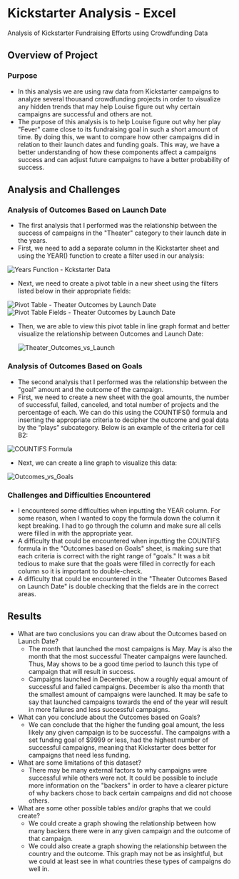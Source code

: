 # Kickstarter Analysis - Excel
Analysis of Kickstarter Fundraising Efforts using Crowdfunding Data

## Overview of Project

### Purpose
  * In this analysis we are using raw data from Kickstarter campaigns to analyze several thousand crowdfunding projects in order to visualize any hidden trends that may help Louise figure out why certain campaigns are successful and others are not. 
  * The purpose of this analysis is to help Louise figure out why her play "Fever" came close to its fundraising goal in such a short amount of time. By doing this, we want to compare how other campaigns did in relation to their launch dates and funding goals. This way, we have a better understanding of how these components affect a campaigns success and can adjust future campaigns to have a better probability of success.
## Analysis and Challenges

### Analysis of Outcomes Based on Launch Date
  * The first analysis that I performed was the relationship between the success of campaigns in the "Theater" category to their launch date in the years.
  * First, we need to add a separate column in the Kickstarter sheet and using the YEAR() function to create a filter used in our analysis: 
  
  ![Years Function - Kckstarter Data](https://user-images.githubusercontent.com/94571150/142948005-0ca3e1d1-5031-472b-84a2-1074c8e97754.png)

  * Next, we need to create a pivot table in a new sheet using the filters listed below in their appropriate fields: 
 
  ![Pivot Table - Theater Outcomes by Launch Date](https://user-images.githubusercontent.com/94571150/142947874-fb26f4c6-cd79-4926-8d34-45a774d74a6c.png)
  ![Pivot Table Fields - Theater Outcomes by Launch Date](https://user-images.githubusercontent.com/94571150/142947922-36386c33-6824-4577-a92b-edc74f3441cf.png)

  * Then, we are able to view this pivot table in line graph format and better visualize the relationship between Outcomes and Launch Date: 

    ![Theater_Outcomes_vs_Launch](https://user-images.githubusercontent.com/94571150/142946701-ffa18dc2-e957-4cad-8d20-b2c0bebacd6b.png)
    
### Analysis of Outcomes Based on Goals
  * The second analysis that I performed was the relationship between the "goal" amount and the outcome of the campaign.
  * First, we need to create a new sheet with the goal amounts, the number of successful, failed, canceled, and total number of projects and the percentage of each. We can do this using the COUNTIFS() formula and inserting the appropriate criteria to decipher the outcome and goal data by the “plays” subcategory. Below is an example of the criteria for cell B2:
  
![COUNTIFS Formula](https://user-images.githubusercontent.com/94571150/142948602-b5ddeda1-8d72-41de-9812-d33e116f90b8.png)

  * Next, we can create a line graph to visualize this data:

![Outcomes_vs_Goals](https://user-images.githubusercontent.com/94571150/142946754-de8e9471-c75d-464d-ac1b-f1a2a210cc36.png)

### Challenges and Difficulties Encountered
  * I encountered some difficulties when inputting the YEAR column. For some reason, when I wanted to copy the formula down the column it kept breaking. I had to go through the column and make sure all cells were filled in with the appropriate year. 
  * A difficulty that could be encountered when inputting the COUNTIFS formula in the "Outcomes based on Goals" sheet, is making sure that each criteria is correct with the right range of "goals." It was a bit tedious to make sure that the goals were filled in correctly for each column so it is important to double-check. 
  * A difficulty that could be encountered in the "Theater Outcomes Based on Launch Date" is double checking that the fields are in the correct areas.

## Results

- What are two conclusions you can draw about the Outcomes based on Launch Date?
    * The month that launched the most campaigns is May. May is also the month that the most successful Theater campaigns were launched. Thus, May shows to be a good time period to launch this type of campaign that will result in success. 
    * Campaigns launched in December, show a roughly equal amount of successful and failed campaigns. December is also tha month that the smallest amount of campaigns were launched. It may be safe to say that launched campaigns towards the end of the year will result in more failures and less successful campaigns.  
- What can you conclude about the Outcomes based on Goals?
    * We can conclude that the higher the funding goal amount, the less likely any given campaign is to be successful. The campaigns with a set funding goal of $9999 or less, had the highest number of successful campaigns, meaning that Kickstarter does better for campaigns that need less funding. 
- What are some limitations of this dataset?
    * There may be many external factors to why campaigns were successful while others were not. It could be possible to include more information on the "backers" in order to have a clearer picture of why backers chose to back certain campaigns and did not choose others.
- What are some other possible tables and/or graphs that we could create?
    * We could create a graph showing the relationship between how many backers there were in any given campaign and the outcome of that campaign. 
    * We could also create a graph showing the relationship between the country and the outcome. This graph may not be as insightful, but we could at least see in what countries these types of campaigns do well in. 
